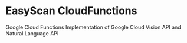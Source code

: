 # EasyScan CloudFunctions
Google Cloud Functions
Implementation of Google Cloud Vision API and Natural Language API
